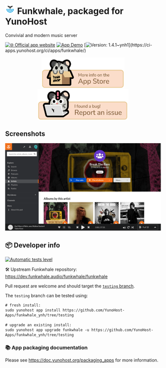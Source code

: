 <!--
N.B.: This README was automatically generated by <https://github.com/YunoHost/apps_tools/blob/main/readme_generator>
It shall NOT be edited by hand.
-->

<h1>
  <img src="https://raw.githubusercontent.com/YunoHost/apps/main/logos/funkwhale.png" width="32px" alt="Logo of Funkwhale">
  Funkwhale, packaged for YunoHost
</h1>

Convivial and modern music server

[![🌐 Official app website](https://img.shields.io/badge/Official_app_website-darkgreen?style=for-the-badge)](https://funkwhale.audio/)
[![App Demo](https://img.shields.io/badge/App_Demo-blue?style=for-the-badge)](https://demo.funkwhale.audio)
[![Version: 1.4.1~ynh1](https://img.shields.io/badge/Version-1.4.1~ynh1-rgb(18,138,11)?style=for-the-badge)](https://ci-apps.yunohost.org/ci/apps/funkwhale/)

<div align="center">
<a href="https://apps.yunohost.org/app/funkwhale"><img height="100px" src="https://github.com/YunoHost/yunohost-artwork/raw/refs/heads/main/badges/neopossum-badges/badge_more_info_on_the_appstore.svg"/></a>
<a href="https://github.com/YunoHost-Apps/funkwhale_ynh/issues"><img height="100px" src="https://github.com/YunoHost/yunohost-artwork/raw/refs/heads/main/badges/neopossum-badges/badge_report_an_issue.svg"/></a>
</div>


## Screenshots
![Screenshot of Funkwhale](./doc/screenshots/screenshot1.png)

## 📦 Developer info

[![Automatic tests level](https://apps.yunohost.org/badge/cilevel/funkwhale)](https://ci-apps.yunohost.org/ci/apps/funkwhale/)

🛠️ Upstream Funkwhale repository: <https://dev.funkwhale.audio/funkwhale/funkwhale>

Pull request are welcome and should target the [`testing` branch](https://github.com/YunoHost-Apps/funkwhale_ynh/tree/testing).

The `testing` branch can be tested using:
```
# fresh install:
sudo yunohost app install https://github.com/YunoHost-Apps/funkwhale_ynh/tree/testing

# upgrade an existing install:
sudo yunohost app upgrade funkwhale -u https://github.com/YunoHost-Apps/funkwhale_ynh/tree/testing
```

### 📚 App packaging documentation

Please see <https://doc.yunohost.org/packaging_apps> for more information.